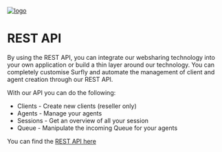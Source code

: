 <a href="https://www.surfly.com/">![logo](./images/logosmall.png)</a>
# REST API


By using the REST API, you can integrate our websharing technology into your own application or build a thin layer around our technology. You can completely customise Surfly and automate the management of client and agent creation through our REST API.

With our API you can do the following: 

 - Clients - Create new clients (reseller only)
 - Agents - Manage your agents
 - Sessions - Get an overview of all your session
 - Queue - Manipulate the incoming Queue for your agents

You can find the [REST API here](https://www.surfly.com/cobrowsing-api/)




